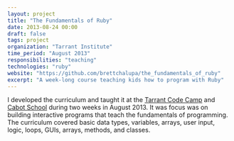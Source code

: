 ```yaml
---
layout: project
title: "The Fundamentals of Ruby"
date: 2013-08-24 00:00
draft: false
tags: project
organization: "Tarrant Institute"
time_period: "August 2013"
responsibilities: "teaching"
technologies: "ruby"
website: "https://github.com/brettchalupa/the_fundamentals_of_ruby"
excerpt: "A week-long course teaching kids how to program with Ruby"
---
```


I developed the curriculum and taught it at the [Tarrant Code
Camp](http://tiie.w3.uvm.edu/codecamp/)
and [Cabot School](http://cabotschool.org/) during two weeks in August
2013. It was focus was on building interactive programs that teach the
fundamentals of programming. The curriculum covered basic data types,
variables, arrays, user input, logic, loops, GUIs, arrays, methods, and
classes.
